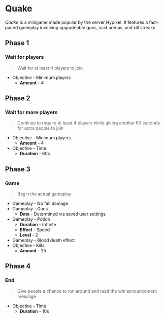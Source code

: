 # Quake
*Quake* is a minigame made popular by the server Hypixel. It features a fast-paced gameplay involving upgradeable guns, vast arenas, and kill streaks. 

## Phase 1
### Wait for players
> Wait for at least 4 players to join

- Objective - Minimum players
  - **Amount** - 4

## Phase 2
### Wait for more players
> Continue to require at least 4 players while giving another 60 seconds for extra people to join

- Objective - Minimum players
  - **Amount** - 4
- Objective - Time
  - **Duration** - 60s

## Phase 3
### Game
> Begin the actual gameplay

- Gameplay - No fall damage
- Gameplay - Guns
  - **Data** - Determined via saved user settings
- Gameplay - Potion
  - **Duration** - Infinite
  - **Effect** - Speed
  - **Level** - 2
- Gameplay - Blood death effect
- Objective - Kills
  - **Amount** - 25

## Phase 4
### End
> Give people a chance to run around and read the win announcement message

- Objective - Time
  - **Duration** - 10s